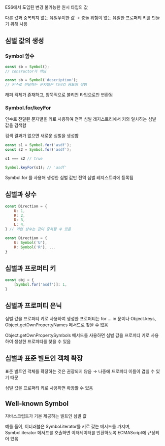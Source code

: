 ES6에서 도입된 변경 불가능한 원시 타입의 값

다른 값과 중복되지 않는 유일무이한 값 → 충돌 위험이 없는 유일한 프로퍼티 키를 만들기 위해 사용

## 심벌 값의 생성

### Symbol 함수

```jsx
const sb = Symbol();
// consructor가 아님

const sb = Symbol('description');
// 인수로 전달하는 문자열은 디버깅 용도의 설명
```

래퍼 객체가 존재하고, 암묵적으로 불리언 타입으로만 변환됨

### Symbol.for/keyFor

인수로 전달된 문자열을 키로 사용하여 전역 심벌 레지스트리에서 키와 일치하는 심벌 값을 검색함

검색 결과가 없으면 새로운 심벌을 생성함

```jsx
const s1 = Symbol.for('asdf');
const s2 = Symbol.for('asdf');

s1 === s2 // true

Symbol.keyFor(s1); // 'asdf'
```

Symbol.for 를 사용해 생성한 심벌 값만 전역 심벌 레지스트리에 등록됨

## 심벌과 상수

```jsx
const Direction = {
	U: 1,
	R: 2,
	D: 3,
	L: 4,
} // 이런 상수는 값이 중복될 수 있음

const Direction = {
	U: Symbol('U'),
	R: Symbol('R'), ...
}
```

## 심벌과 프로퍼티 키

```jsx
const obj = {
	[Symbol.for('asdf')]: 1,
}
```

## 심벌과 프로퍼티 은닉

심벌 값을 프로퍼티 키로 사용하여 생성한 프로퍼티는 for … in 문이나 Object.keys, Object.getOwnPropertyNames 메서드로 찾을 수 없음

Object.getOwnPropertySymbols 메서드를 사용하면 심벌 값을 프로퍼티 키로 사용하여 생성한 프로퍼티를 찾을 수 있음

## 심벌과 표준 빌트인 객체 확장

표준 빌트인 객체를 확장하는 것은 권장되지 않음 → 나중에 프로퍼티 이름이 겹칠 수 있기 때문

심벌 값을 프로퍼티 키로 사용하면 확장할 수 있음

## Well-known Symbol

자바스크립트가 기본 제공하는 빌트인 심벌 값

예를 들어, 이터러블은 Symbol.iterator를 키로 갖는 메서드를 가지며, Symbol.iterator 메서드를 호출하면 이터레이터를 반환하도록 ECMAScript에 규정되어 있음
